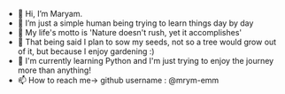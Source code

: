 - 👋 Hi, I’m Maryam.
- 🌱 I’m just a simple human being trying to learn things day by day
- 🌱 My life's motto is 'Nature doesn't rush, yet it accomplishes'
- 🌱 That being said I plan to sow my seeds, not so a tree would grow out of it, but because I enjoy gardening :)
- 🐍 I'm currently learning Python and I'm just trying to enjoy the journey more than anything!
- 📫 How to reach me-> github username : @mrym-emm


<!---
mrym-emm/mrym-emm is a ✨ special ✨ repository because its `README.md` (this file) appears on your GitHub profile.
You can click the Preview link to take a look at your changes.
--->
